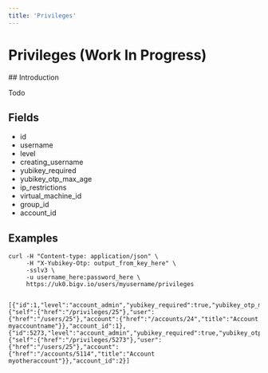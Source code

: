 ```yaml
---
title: 'Privileges'
---
```


# Privileges (Work In Progress)

## Introduction

Todo

## Fields

* id
* username
* level
* creating_username
* yubikey_required
* yubikey_otp_max_age
* ip_restrictions
* virtual_machine_id
* group_id
* account_id

## Examples

    curl -H "Content-type: application/json" \
         -H "X-Yubikey-Otp: output_from_key_here" \
         -sslv3 \
         -u username_here:password_here \
         https://uk0.bigv.io/users/myusername/privileges


    [{"id":1,"level":"account_admin","yubikey_required":true,"yubikey_otp_max_age":900,"ip_restrictions":null,"username":"myusername","_links":{"self":{"href":"/privileges/25"},"user":{"href":"/users/25"},"account":{"href":"/accounts/24","title":"Account myaccountname"}},"account_id":1},{"id":5273,"level":"account_admin","yubikey_required":true,"yubikey_otp_max_age":900,"ip_restrictions":null,"username":"myusername","_links":{"self":{"href":"/privileges/5273"},"user":{"href":"/users/25"},"account":{"href":"/accounts/5114","title":"Account myotheraccount"}},"account_id":2}]
